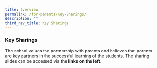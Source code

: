 ```yaml
---
title: Overview
permalink: /for-parents/Key-Sharings/
description: ""
third_nav_title: Key Sharings
---
```




### Key Sharings

The school values the partnership with parents and believes that parents are key partners in the successful learning of the students. The sharing slides can be accessed via the **links on the left**.